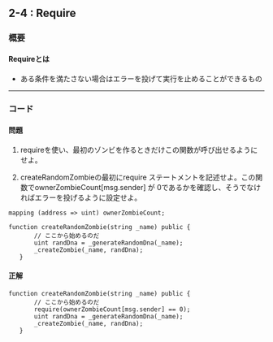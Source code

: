 ## 2-4 : Require

### 概要
#### Requireとは

- ある条件を満たさない場合はエラーを投げて実行を止めることができるもの
---

### コード
#### 問題

1. requireを使い、最初のゾンビを作るときだけこの関数が呼び出せるようにせよ。

1. createRandomZombieの最初にrequire ステートメントを記述せよ。この関数でownerZombieCount[msg.sender] が 0であるかを確認し、そうでなければエラーを投げるように設定せよ。
```
mapping (address => uint) ownerZombieCount;
```

```
function createRandomZombie(string _name) public {
       // ここから始めるのだ
       uint randDna = _generateRandomDna(_name);
       _createZombie(_name, randDna);
   }
```

#### 正解

```
function createRandomZombie(string _name) public {
       // ここから始めるのだ
       require(ownerZombieCount[msg.sender] == 0);
       uint randDna = _generateRandomDna(_name);
       _createZombie(_name, randDna);
   }
```
